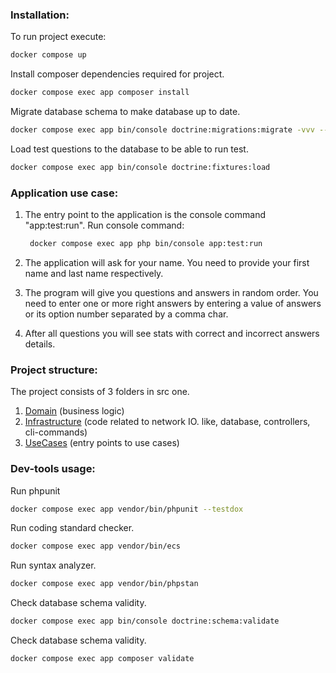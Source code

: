 ### Installation:
To run project execute:
```sh
docker compose up
```
Install composer dependencies required for project.
```sh
docker compose exec app composer install
```
Migrate database schema to make database up to date.
```sh
docker compose exec app bin/console doctrine:migrations:migrate -vvv --no-interaction 
```
Load test questions to the database to be able to run test.
```sh
docker compose exec app bin/console doctrine:fixtures:load
```

### Application use case:
1) The entry point to the application is the console command "app:test:run". 
 Run console command:
   ```sh
    docker compose exec app php bin/console app:test:run
   ```
2) The application will ask for your name.
You need to provide your first name and last name respectively.

3) The program will give you questions and answers in random order.
You need to enter one or more right answers by entering a value of answers or its option number separated by a comma char.

4) After all questions you will see stats with correct and incorrect answers details.

### Project structure:
The project consists of 3 folders in src one.
1) [Domain](src/Domain) (business logic)
2) [Infrastructure](src/Infrastructure) (code related to network IO. like, database, controllers, cli-commands)
3) [UseCases](src/UseCase) (entry points to use cases)

### Dev-tools usage:
Run phpunit
```sh
docker compose exec app vendor/bin/phpunit --testdox
```
Run coding standard checker.
```sh
docker compose exec app vendor/bin/ecs
```
Run syntax analyzer.
```sh
docker compose exec app vendor/bin/phpstan
```
Check database schema validity.
```sh
docker compose exec app bin/console doctrine:schema:validate
```
Check database schema validity.
```sh
docker compose exec app composer validate
```

